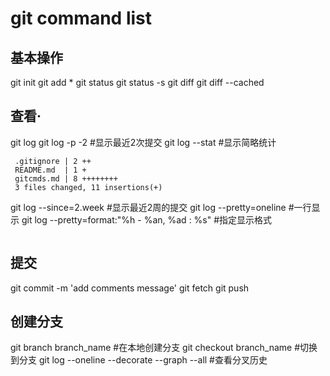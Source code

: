 ﻿# git command list
## 基本操作
git init
git add *
git status
git status -s
git diff
git diff --cached
## 查看·
git log
git log -p -2  #显示最近2次提交
git log --stat  #显示简略统计
```
 .gitignore | 2 ++
 README.md  | 1 +
 gitcmds.md | 8 ++++++++
 3 files changed, 11 insertions(+)
```
git log --since=2.week #显示最近2周的提交
git log --pretty=oneline #一行显示
git log --pretty=format:"%h - %an, %ad : %s" #指定显示格式
```

```

## 提交
git commit -m 'add comments message'
git fetch 
git push

## 创建分支
git branch branch_name #在本地创建分支
git checkout branch_name #切换到分支
git log --oneline --decorate --graph --all #查看分叉历史
